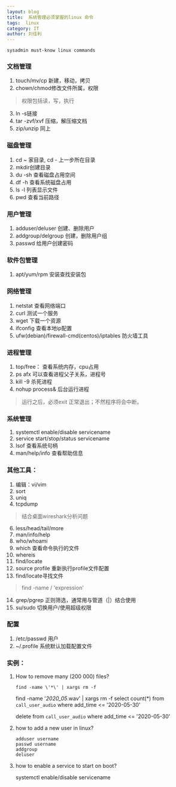 ```yaml
---
layout: blog  
title:  系统管理必须掌握的linux 命令
tags:  linux
category: IT
author: 刘佳利
---
```


`sysadmin must-know linux commands`

### 文档管理

1. touch/mv/cp 新建，移动，拷贝
2. chown/chmod修改文件所属，权限
> 权限包括读，写，执行
3. ln -s链接
4. tar -zvf/xvf 压缩，解压缩文档
5. zip/unzip 同上

### 磁盘管理
1. cd ~ 家目录, cd - 上一步所在目录
2. mkdir创建目录
3. du -sh 查看磁盘占用空间
4. df -h  查看系统磁盘占用
5. ls -l 列表显示文件
6. pwd 查看当前路径

### 用户管理

1. adduser/deluser 创建、删除用户
2. addgroup/delgroup 创建，删除用户组
3. passwd 给用户创建密码

### 软件包管理
1. apt/yum/rpm 安装查找安装包

### 网络管理
1. netstat 查看网络端口
2. curl 测试一个服务
3. wget 下载一个资源
4. ifconfig 查看本地ip配置
5. ufw(debian)/firewall-cmd(centos)/iptables 防火墙工具

### 进程管理
1. top/free： 查看系统内存，cpu占用
2. ps afx 可以查看进程父子关系，进程号
3. kill -9 杀死进程
4. nohup process& 后台运行进程
> 运行之后，必须exit 正常退出；不然程序将会中断。

### 系统管理
1. systemctl enable/disable servicename
2. service start/stop/status servicename
3. lsof 查看系统句柄
4. man/help/info 查看帮助信息
	

### 其他工具：
1. 编辑：vi/vim
3. sort
4. uniq
5. tcpdump
> 结合桌面wireshark分析问题
6. less/head/tail/more
7. man/info/help
8. who/whoami
9. which 查看命令执行的文件
10. whereis 
11. find/locate
12. source profile 重新执行profile文件配置
13. find/locate寻找文件
>	find -name / 'expression'
14. grep/pgrep 正则筛选，通常用与管道（|）结合使用
15. su/sudo 切换用户/使用超级权限
	
### 配置
1. /etc/passwd 用户
2. ~/.profile 系统默认加载配置文件

### 实例：
1. How to remove many (200 000) files?

	`find -name \'*\' | xargs rm -f`
	
	find -name '*2020_05*.wav' | xargs rm -f
	select count(*) from `call_user_audio` where add_time <= '2020-05-30'
	
	
	delete from `call_user_audio` where add_time <= '2020-05-30'
2. how to add a new user in linux?

	```
	adduser username
	passwd username
	addgroup  
	deluser
	```

3. how to enable a service to start on boot?

	systemctl enable/disable servicename